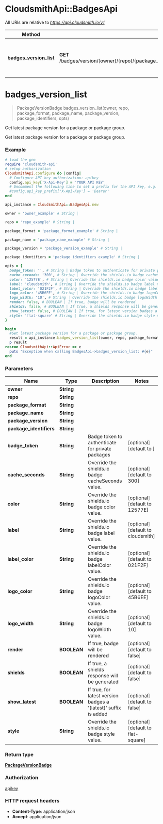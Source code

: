 # CloudsmithApi::BadgesApi

All URIs are relative to *https://api.cloudsmith.io/v1*

Method | HTTP request | Description
------------- | ------------- | -------------
[**badges_version_list**](BadgesApi.md#badges_version_list) | **GET** /badges/version/{owner}/{repo}/{package_format}/{package_name}/{package_version}/{package_identifiers}/ | Get latest package version for a package or package group.


# **badges_version_list**
> PackageVersionBadge badges_version_list(owner, repo, package_format, package_name, package_version, package_identifiers, opts)

Get latest package version for a package or package group.

Get latest package version for a package or package group.

### Example
```ruby
# load the gem
require 'cloudsmith-api'
# setup authorization
CloudsmithApi.configure do |config|
  # Configure API key authorization: apikey
  config.api_key['X-Api-Key'] = 'YOUR API KEY'
  # Uncomment the following line to set a prefix for the API key, e.g. 'Bearer' (defaults to nil)
  #config.api_key_prefix['X-Api-Key'] = 'Bearer'
end

api_instance = CloudsmithApi::BadgesApi.new

owner = 'owner_example' # String | 

repo = 'repo_example' # String | 

package_format = 'package_format_example' # String | 

package_name = 'package_name_example' # String | 

package_version = 'package_version_example' # String | 

package_identifiers = 'package_identifiers_example' # String | 

opts = { 
  badge_token: '', # String | Badge token to authenticate for private packages
  cache_seconds: '300', # String | Override the shields.io badge cacheSeconds value.
  color: '12577E', # String | Override the shields.io badge color value.
  label: 'cloudsmith', # String | Override the shields.io badge label value.
  label_color: '021F2F', # String | Override the shields.io badge labelColor value.
  logo_color: '45B6EE', # String | Override the shields.io badge logoColor value.
  logo_width: '10', # String | Override the shields.io badge logoWidth value.
  render: false, # BOOLEAN | If true, badge will be rendered
  shields: false, # BOOLEAN | If true, a shields response will be generated
  show_latest: false, # BOOLEAN | If true, for latest version badges a '(latest)' suffix is added
  style: 'flat-square' # String | Override the shields.io badge style value.
}

begin
  #Get latest package version for a package or package group.
  result = api_instance.badges_version_list(owner, repo, package_format, package_name, package_version, package_identifiers, opts)
  p result
rescue CloudsmithApi::ApiError => e
  puts "Exception when calling BadgesApi->badges_version_list: #{e}"
end
```

### Parameters

Name | Type | Description  | Notes
------------- | ------------- | ------------- | -------------
 **owner** | **String**|  | 
 **repo** | **String**|  | 
 **package_format** | **String**|  | 
 **package_name** | **String**|  | 
 **package_version** | **String**|  | 
 **package_identifiers** | **String**|  | 
 **badge_token** | **String**| Badge token to authenticate for private packages | [optional] [default to ]
 **cache_seconds** | **String**| Override the shields.io badge cacheSeconds value. | [optional] [default to 300]
 **color** | **String**| Override the shields.io badge color value. | [optional] [default to 12577E]
 **label** | **String**| Override the shields.io badge label value. | [optional] [default to cloudsmith]
 **label_color** | **String**| Override the shields.io badge labelColor value. | [optional] [default to 021F2F]
 **logo_color** | **String**| Override the shields.io badge logoColor value. | [optional] [default to 45B6EE]
 **logo_width** | **String**| Override the shields.io badge logoWidth value. | [optional] [default to 10]
 **render** | **BOOLEAN**| If true, badge will be rendered | [optional] [default to false]
 **shields** | **BOOLEAN**| If true, a shields response will be generated | [optional] [default to false]
 **show_latest** | **BOOLEAN**| If true, for latest version badges a &#39;(latest)&#39; suffix is added | [optional] [default to false]
 **style** | **String**| Override the shields.io badge style value. | [optional] [default to flat-square]

### Return type

[**PackageVersionBadge**](PackageVersionBadge.md)

### Authorization

[apikey](../README.md#apikey)

### HTTP request headers

 - **Content-Type**: application/json
 - **Accept**: application/json



